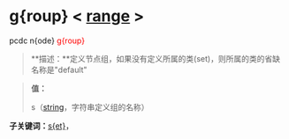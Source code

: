 # g{roup}  < [range](range/) >
pcdc n{ode} <span style='color: red;'>g{roup}</span>
> **描述：**定义节点组，如果没有定义所属的类(set)，则所属的类的省缺名称是"default"

> 
> **值：**
> 
> s（[string](数据类型/string/)，字符串定义组的名称）

**子关键词：**[s{et}](n{ode}/g{roup}/s{et}/)，
